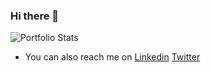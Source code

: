 ### Hi there 👋

<!--
**EmmaAntiri/EmmaAntiri** is a ✨ _special_ ✨ repository because its `README.md` (this file) appears on your GitHub profile.

Here are some ideas to get you started:

- 🔭 I’m currently working on ...
- 🌱 I’m currently learning ...
- 👯 I’m looking to collaborate on ...
- 🤔 I’m looking for help with ...
- 💬 Ask me about ...
- 📫 How to reach me: ...
- 😄 Pronouns: ...
- ⚡ Fun fact: ...
-->


![Portfolio Stats](https://github-readme-stats.vercel.app/api/top-langs/?username=EmmaAntiri)

- You can also reach me on [Linkedin](https://www.linkedin.com/in/eoantiri/) [Twitter](https://twitter.com/EmmaAntiri)


